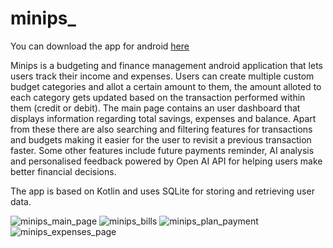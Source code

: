 # minips_

You can download the app for android [here](https://github.com/sidstar007/minips_/releases/download/v1.0.0/Minips.apk)

Minips is a budgeting and finance management android application that lets users track their income and expenses.
Users can create multiple custom budget categories and allot a certain amount to them, the amount alloted to each
category gets updated based on the transaction performed within them (credit or debit). The main page contains an user
dashboard that displays information regarding total savings, expenses and balance. Apart from these there are also 
searching and filtering features for transactions and budgets making it easier for the user to revisit a previous 
transaction faster. Some other features include future payments reminder, AI analysis and personalised feedback
powered by Open AI API for helping users make better financial decisions.

The app is based on Kotlin and uses SQLite for storing and retrieving user data.

![minips_main_page](https://github.com/sidstar007/minips_/assets/101045408/ade9f3e5-7826-4ff3-bb99-a2d722bdce05)
![minips_bills](https://github.com/sidstar007/minips_/assets/101045408/233b0616-dfd2-4329-a271-ec4b391374db)
![minips_plan_payment](https://github.com/sidstar007/minips_/assets/101045408/7f438f3e-51a8-48c7-be61-dccd367862a8)
![minips_expenses_page](https://github.com/sidstar007/minips_/assets/101045408/db24eb0d-b800-444c-af5f-a9ec04ffa0af)
